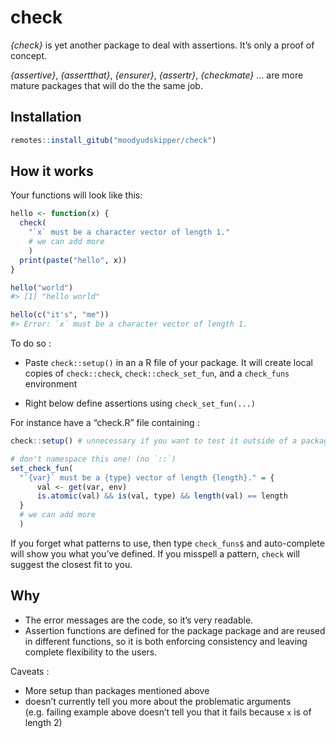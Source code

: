 
<!-- README.md is generated from README.Rmd. Please edit that file -->

# check

*{check}* is yet another package to deal with assertions. It’s only a
proof of concept.

*{assertive}*, *{assertthat}*, *{ensurer}*, *{assertr}*, *{checkmate}* …
are more mature packages that will do the the same job.

## Installation

``` r
remotes::install_gitub("moodyudskipper/check")
```

## How it works

Your functions will look like this:

``` r
hello <- function(x) {
  check(
    "`x` must be a character vector of length 1."
    # we can add more
    )
  print(paste("hello", x))
}

hello("world")
#> [1] "hello world"

hello(c("it's", "me"))
#> Error: `x` must be a character vector of length 1.
```

To do so :

  - Paste `check::setup()` in an a R file of your package. It will
    create local copies of `check::check`, `check::check_set_fun`, and a
    `check_funs` environment

  - Right below define assertions using `check_set_fun(...)`

For instance have a “check.R” file containing :

``` r
check::setup() # unnecessary if you want to test it outside of a package

# don't namespace this one! (no `::`)
set_check_fun(
  "`{var}` must be a {type} vector of length {length}." = {
      val <- get(var, env)
      is.atomic(val) && is(val, type) && length(val) == length
  }
  # we can add more
  )
```

If you forget what patterns to use, then type `check_funs$` and
auto-complete will show you what you’ve defined. If you misspell a
pattern, `check` will suggest the closest fit to you.

## Why

  - The error messages are the code, so it’s very readable.
  - Assertion functions are defined for the package package and are
    reused in different functions, so it is both enforcing consistency
    and leaving complete flexibility to the users.

Caveats :

  - More setup than packages mentioned above
  - doesn’t currently tell you more about the problematic arguments
    (e.g. failing example above doesn’t tell you that it fails because
    `x` is of length 2)
